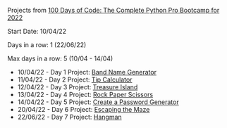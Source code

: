 
Projects from [100 Days of Code: The Complete Python Pro Bootcamp for 2022](https://www.udemy.com/course/100-days-of-code/)

Start Date: 10/04/22

Days in a row: 1 (22/06/22)

Max days in a row: 5 (10/04 - 14/04)


- 10/04/22 - Day 1 Project: [Band Name Generator](https://github.com/vinitg96/Atividades/tree/main/100_Days_of%20Code_Python/Day_1_Project:_Band_Name_Generator)
- 11/04/22 - Day 2 Project: [Tip Calculator](https://github.com/vinitg96/Atividades/tree/main/100_Days_of%20Code_Python/Day_2_Tip_Calculator)
- 12/04/22 - Day 3 Project: [Treasure Island](https://github.com/vinitg96/Atividades/tree/main/100_Days_of%20Code_Python/Day_3_Project_Treasure_Island)
- 13/04/22 - Day 4 Project: [Rock Paper Scissors](https://github.com/vinitg96/Atividades/tree/main/100_Days_of%20Code_Python/Day_4_Rock_Paper_Scissors)
- 14/04/22 - Day 5 Project: [Create a Password Generator](https://github.com/vinitg96/Atividades/tree/main/100_Days_of%20Code_Python/Day_5_Project_Create_a_Password_Generator)
- 20/04/22 - Day 6 Project: [Escaping the Maze](https://github.com/vinitg96/Atividades/tree/main/100_Days_of%20Code_Python/Day_6_Escaping_the_Maze_)
- 22/06/22 - Day 7 Project: [Hangman](https://github.com/vinitg96/Atividades/tree/main/100_Days_of%20Code_Python/Day_7_Hangman)
